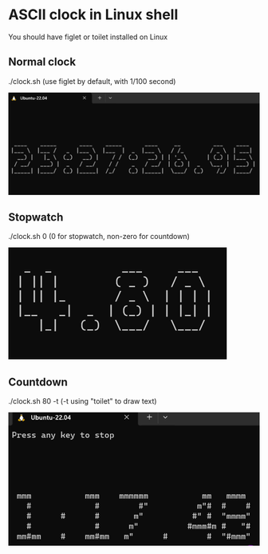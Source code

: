 # ASCII clock in Linux shell

You should have figlet or toilet installed on Linux

## Normal clock

./clock.sh (use figlet by default, with 1/100 second)

![Clock](https://raw.githubusercontent.com/loblab/clock.sh/main/screenshot1.png)

## Stopwatch

./clock.sh 0 (0 for stopwatch, non-zero for countdown)

![Stopwatch](https://raw.githubusercontent.com/loblab/clock.sh/main/screenshot2.png)

## Countdown

./clock.sh 80 -t (-t using "toilet" to draw text)

![Countdown](https://raw.githubusercontent.com/loblab/clock.sh/main/screenshot3.png)
